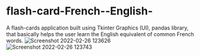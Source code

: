 # flash-card-French--English-
A flash-cards application built using Tkinter Graphics (UI), pandas library, that basically helps the user learn the English equivalent of  common French words.
![Screenshot 2022-02-26 123626](https://user-images.githubusercontent.com/71668108/155833760-4d3aee48-055d-407c-ab8c-ca215d25b67c.jpg)
![Screenshot 2022-02-26 123743](https://user-images.githubusercontent.com/71668108/155833762-f9513915-115a-4b3f-820c-36d842b2d68d.jpg)
